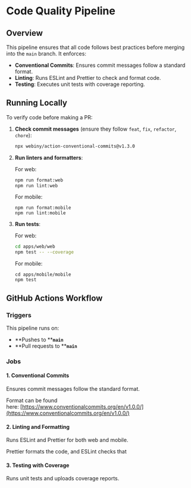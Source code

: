 # Code Quality Pipeline

## Overview

This pipeline ensures that all code follows best practices before merging into the `main` branch. It enforces:

- **Conventional Commits**: Ensures commit messages follow a standard format.
- **Linting**: Runs ESLint and Prettier to check and format code.
- **Testing**: Executes unit tests with coverage reporting.

## Running Locally

To verify code before making a PR:

1. **Check commit messages** (ensure they follow `feat`, `fix`, `refactor`, `chore`):

   ```sh
   npx webiny/action-conventional-commits@v1.3.0
   ```

2. **Run linters and formatters**:

   For web:

   ```sh
   npm run format:web
   npm run lint:web
   ```

   For mobile: 

   ```
   npm run format:mobile
   npm run lint:mobile
   ```

3. **Run tests**:

   For web:

   ```sh
   cd apps/web/web
   npm test -- --coverage
   ```

   For mobile: 

   ```
   cd apps/mobile/mobile
   npm test
   ```

## GitHub Actions Workflow

### Triggers

This pipeline runs on:

- \*\*Pushes to \*\***`main`**
- \*\*Pull requests to \*\***`main`**

### Jobs

#### 1. Conventional Commits

Ensures commit messages follow the standard format.

Format can be found here: [https://www.conventionalcommits.org/en/v1.0.0/](https://www.conventionalcommits.org/en/v1.0.0/)

#### 2. Linting and Formatting

Runs ESLint and Prettier for both web and mobile.

Prettier formats the code, and ESLint checks that 

#### 3. Testing with Coverage

Runs unit tests and uploads coverage reports.
